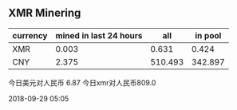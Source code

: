 ## XMR Minering

|currency|mined in last 24 hours|all|in pool|
|---|---|---|---|
|XMR|0.003|0.631|0.424|
|CNY|2.375|510.493|342.897|

今日美元对人民币 6.87	今日xmr对人民币809.0


2018-09-29 05:05